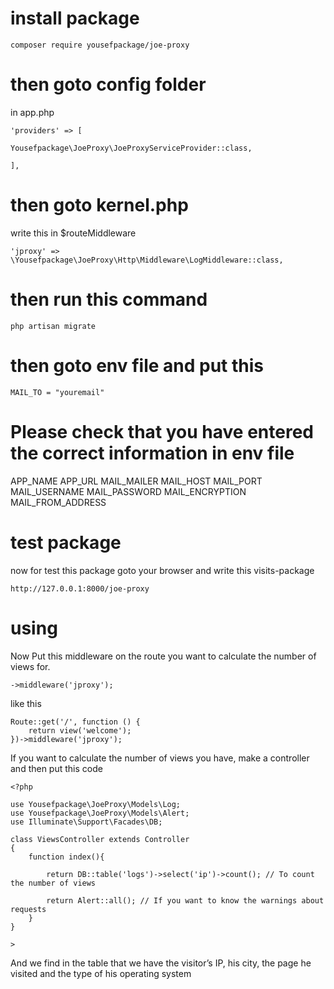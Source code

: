 # install package

```
composer require yousefpackage/joe-proxy
```

# then goto config folder 

in app.php


```
'providers' => [

Yousefpackage\JoeProxy\JoeProxyServiceProvider::class,

],
```

# then goto kernel.php

write this in $routeMiddleware

```
'jproxy' => \Yousefpackage\JoeProxy\Http\Middleware\LogMiddleware::class,
```

# then run this command 

```
php artisan migrate
```

# then goto env file and put this

```
MAIL_TO = "youremail"
```

# Please check that you have entered the correct information in env file 

APP_NAME
APP_URL
MAIL_MAILER
MAIL_HOST
MAIL_PORT
MAIL_USERNAME
MAIL_PASSWORD
MAIL_ENCRYPTION
MAIL_FROM_ADDRESS

# test package 

now for test this package goto your browser and write this visits-package

```
http://127.0.0.1:8000/joe-proxy
```

# using
Now Put this middleware on the route you want to calculate the number of views for.

```
->middleware('jproxy');
```

like this 

```
Route::get('/', function () {
    return view('welcome');
})->middleware('jproxy');
```

If you want to calculate the number of views you have, make a controller and then put this code

```
<?php

use Yousefpackage\JoeProxy\Models\Log;
use Yousefpackage\JoeProxy\Models\Alert;
use Illuminate\Support\Facades\DB;

class ViewsController extends Controller
{
    function index(){

        return DB::table('logs')->select('ip')->count(); // To count the number of views 

        return Alert::all(); // If you want to know the warnings about requests
    }
}

>
```

And we find in the table that we have the visitor’s IP, his city, the page he visited and the type of his operating system
